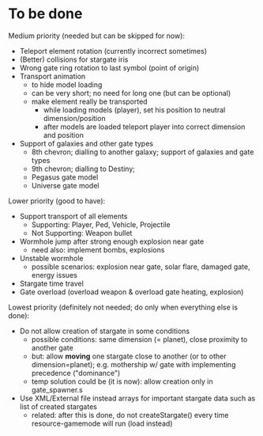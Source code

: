 # To be done

Medium priority (needed but can be skipped for now):
- Teleport element rotation (currently incorrect sometimes)
- (Better) collisions for stargate iris
- Wrong gate ring rotation to last symbol (point of origin)
- Transport animation
    - to hide model loading
    - can be very short; no need for long one (but can be optional)
    - make element really be transported
        - while loading models (player), set his position to neutral dimension/position
        - after models are loaded teleport player into correct dimension and position
- Support of galaxies and other gate types
    - 8th chevron; dialling to another galaxy; support of galaxies and gate types
    - 9th chevron; dialling to Destiny;
    - Pegasus gate model
    - Universe gate model

Lower priority (good to have):
- Support transport of all elements
    - Supporting: Player, Ped, Vehicle, Projectile
    - Not Supporting: Weapon bullet
- Wormhole jump after strong enough explosion near gate
    - need also: implement bombs, explosions
- Unstable wormhole
    - possible scenarios: explosion near gate, solar flare, damaged gate, energy issues
- Stargate time travel
- Gate overload (overload weapon & overload gate heating, explosion)

Lowest priority (definitely not needed; do only when everything else is done):
- Do not allow creation of stargate in some conditions
    - possible conditions: same dimension (= planet), close proximity to another gate
    - but: allow **moving** one stargate close to another (or to other dimension=planet); e.g. mothership w/ gate with implementing precedence ("dominance")
    - temp solution could be (it is now): allow creation only in gate_spawner.s
- Use XML/External file instead arrays for important stargate data such as list of created stargates
    - related: after this is done, do not createStargate() every time resource-gamemode will run (load instead)
